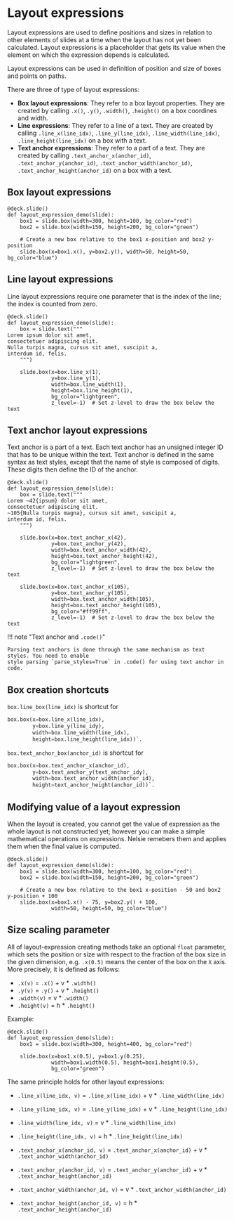 # Layout expressions

Layout expressions are used to define positions and sizes in relation to
other elements of slides at a time when the layout has not yet been calculated.
Layout expressions is a placeholder that gets its value when the element on which the expression depends is
calculated.

Layout expressions can be used in definition of position and size of boxes and points on paths.

There are three of type of layout expressions:

* **Box layout expressions**: They refer to a box layout properties. They are created by calling `.x()`, `.y()`, `.width()`, `.height()` on a box coordines and width.
* **Line expressions**: They refer to a line of a text. They are created by calling `.line_x(line_idx)`, `.line_y(line_idx)`, `.line_width(line_idx)`, `.line_height(line_idx)` on a box with a text.
* **Text anchor expressions**: They refer to a part of a text. They are created by calling `.text_anchor_x(anchor_id)`, `.text_anchor_y(anchor_id)`, `.text_anchor_width(anchor_id)`, `.text_anchor_height(anchor_id)` on a box with a text.

## Box layout expressions

```nelsie
@deck.slide()
def layout_expression_demo(slide):
    box1 = slide.box(width=300, height=100, bg_color="red")
    box2 = slide.box(width=150, height=200, bg_color="green")

    # Create a new box relative to the box1 x-position and box2 y-position
    slide.box(x=box1.x(), y=box2.y(), width=50, height=50, bg_color="blue")
```

## Line layout expressions

Line layout expressions require one parameter that is the index of the line; the index is counted from zero.

```nelsie
@deck.slide()
def layout_expression_demo(slide):
    box = slide.text("""
Lorem ipsum dolor sit amet,
consectetuer adipiscing elit.
Nulla turpis magna, cursus sit amet, suscipit a,
interdum id, felis.
    """)

    slide.box(x=box.line_x(1),
              y=box.line_y(1),
              width=box.line_width(1),
              height=box.line_height(1),
              bg_color="lightgreen",
              z_level=-1)  # Set z-level to draw the box below the text
```

## Text anchor layout expressions

Text anchor is a part of a text. Each text anchor has an unsigned integer ID that has to be
unique within the text. Text anchor is defined in the same syntax as text styles, except that
the name of style is composed of digits. These digits then define the ID of the anchor.


```nelsie
@deck.slide()
def layout_expression_demo(slide):
    box = slide.text("""
Lorem ~42{ipsum} dolor sit amet,
consectetuer adipiscing elit.
~105{Nulla turpis magna}, cursus sit amet, suscipit a,
interdum id, felis.
    """)

    slide.box(x=box.text_anchor_x(42),
              y=box.text_anchor_y(42),
              width=box.text_anchor_width(42),
              height=box.text_anchor_height(42),
              bg_color="lightgreen",
              z_level=-1)  # Set z-level to draw the box below the text

    slide.box(x=box.text_anchor_x(105),
              y=box.text_anchor_y(105),
              width=box.text_anchor_width(105),
              height=box.text_anchor_height(105),
              bg_color="#ff99ff",
              z_level=-1)  # Set z-level to draw the box below the text

```

!!! note "Text anchor and `.code()`"

    Parsing text anchors is done through the same mechanism as text styles. You need to enable
    style parsing `parse_styles=True` in .code() for using text anchor in code.


## Box creation shortcuts

`box.line_box(line_idx)` is shortcut for

```python
box.box(x=box.line_x(line_idx),
        y=box.line_y(line_idy),
        width=box.line_width(line_idx),
        height=box.line_height(line_idx))`.
```

`box.text_anchor_box(anchor_id)` is shortcut for

```python
box.box(x=box.text_anchor_x(anchor_id),
        y=box.text_anchor_y(text_anchor_idy),
        width=box.text_anchor_width(anchor_id),
        height=text_anchor_height(anchor_id))`.
```

## Modifying value of a layout expression

When the layout is created, you cannot get the value of expression as the whole layout is not constructed yet;
however you can make a simple mathematical operations on expressions. Nelsie remebers them and applies them when the final value is computed.

```nelsie
@deck.slide()
def layout_expression_demo(slide):
    box1 = slide.box(width=300, height=100, bg_color="red")
    box2 = slide.box(width=150, height=200, bg_color="green")

    # Create a new box relative to the box1 x-position - 50 and box2 y-position + 100
    slide.box(x=box1.x() - 75, y=box2.y() + 100,
              width=50, height=50, bg_color="blue")
```

## Size scaling parameter

All of layout-expression creating methods take an optional `float` parameter, which sets the position or size
with respect to the fraction of the box size in the given dimension, e.g. `.x(0.5)` means the center of the box on the `X` axis. More precisely, it is defined as follows:

* `.x(v)` = `.x()` + v * `.width()`
* `.y(v)` = `.y()` + v * `.height()`
* `.width(v)` = v * `.width()`
* `.height(v)` = h * `.height()`

Example:

```nelsie
@deck.slide()
def layout_expression_demo(slide):
    box1 = slide.box(width=300, height=400, bg_color="red")

    slide.box(x=box1.x(0.5), y=box1.y(0.25),
              width=box1.width(0.5), height=box1.height(0.5),
              bg_color="green")
```

The same principle holds for other layout expressions:

* `.line_x(line_idx, v)` = `.line_x(line_idx)` + v * `.line_width(line_idx)`
* `.line_y(line_idx, v)` = `.line_y(line_idx)` + v * `.line_height(line_idx)`
* `.line_width(line_idx, v)` = v * `.line_width(line_idx)`
* `.line_height(line_idx, v)` = h * `.line_height(line_idx)`


* `.text_anchor_x(anchor_id, v)` = `.text_anchor_x(anchor_id)` + v * `.text_anchor_width(anchor_id)`
* `.text_anchor_y(anchor_id, v)` = `.text_anchor_y(anchor_id)` + v * `.text_anchor_height(anchor_id)`
* `.text_anchor_width(anchor_id, v)` = v * `.text_anchor_width(anchor_id)`
* `.text_anchor_height(anchor_id, v)` = h * `.text_anchor_height(anchor_id)`